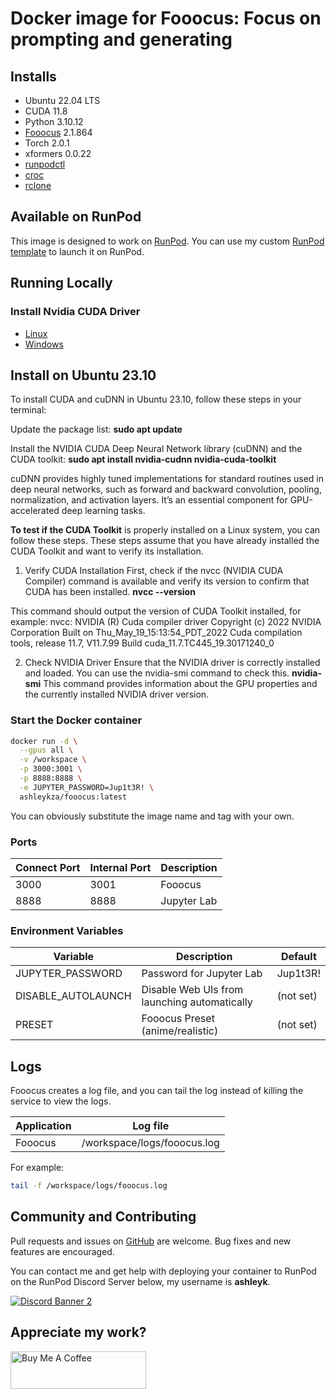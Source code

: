 # Docker image for Fooocus: Focus on prompting and generating

## Installs

* Ubuntu 22.04 LTS
* CUDA 11.8
* Python 3.10.12
* [Fooocus](
  https://github.com/lllyasviel/Fooocus) 2.1.864
* Torch 2.0.1
* xformers 0.0.22
* [runpodctl](https://github.com/runpod/runpodctl)
* [croc](https://github.com/schollz/croc)
* [rclone](https://rclone.org/)

## Available on RunPod

This image is designed to work on [RunPod](https://runpod.io?ref=2xxro4sy).
You can use my custom [RunPod template](
https://runpod.io/gsc?template=ileyo7dtpj&ref=2xxro4sy)
to launch it on RunPod.

## Running Locally

### Install Nvidia CUDA Driver

- [Linux](https://docs.nvidia.com/cuda/cuda-installation-guide-linux/index.html)
- [Windows](https://docs.nvidia.com/cuda/cuda-installation-guide-microsoft-windows/index.html)


## Install on Ubuntu 23.10
To install CUDA and cuDNN in Ubuntu 23.10, follow these steps in your terminal:

Update the package list:
**sudo apt update**

Install the NVIDIA CUDA Deep Neural Network library (cuDNN) and the CUDA toolkit:
**sudo apt install nvidia-cudnn nvidia-cuda-toolkit**

cuDNN provides highly tuned implementations for standard routines used in deep neural networks, such as forward and backward convolution, pooling, normalization, and activation layers. It’s an essential component for GPU-accelerated deep learning tasks.

**To test if the CUDA Toolkit** 
is properly installed on a Linux system, you can follow these steps. These steps assume that you have already installed the CUDA Toolkit and want to verify its installation.

1. Verify CUDA Installation
First, check if the nvcc (NVIDIA CUDA Compiler) command is available and verify its version to confirm that CUDA has been installed.
**nvcc --version**

This command should output the version of CUDA Toolkit installed, for example:
    nvcc: NVIDIA (R) Cuda compiler driver
    Copyright (c) 2022 NVIDIA Corporation
    Built on Thu_May_19_15:13:54_PDT_2022
    Cuda compilation tools, release 11.7, V11.7.99
    Build cuda_11.7.TC445_19.30171240_0

2. Check NVIDIA Driver
Ensure that the NVIDIA driver is correctly installed and loaded. You can use the nvidia-smi command to check this.
**nvidia-smi**
This command provides information about the GPU properties and the currently installed NVIDIA driver version.


### Start the Docker container

```bash
docker run -d \
  --gpus all \
  -v /workspace \
  -p 3000:3001 \
  -p 8888:8888 \
  -e JUPYTER_PASSWORD=Jup1t3R! \
  ashleykza/fooocus:latest
```

You can obviously substitute the image name and tag with your own.

### Ports

| Connect Port | Internal Port | Description |
|--------------|---------------|-------------|
| 3000         | 3001          | Fooocus     |
| 8888         | 8888          | Jupyter Lab |

### Environment Variables

| Variable           | Description                                  | Default   |
|--------------------|----------------------------------------------|-----------|
| JUPYTER_PASSWORD   | Password for Jupyter Lab                     | Jup1t3R!  |
| DISABLE_AUTOLAUNCH | Disable Web UIs from launching automatically | (not set) |
| PRESET             | Fooocus Preset (anime/realistic)             | (not set) |

## Logs

Fooocus creates a log file, and you can tail the log instead of
killing the service to view the logs.

| Application | Log file                      |
|-------------|-------------------------------|
| Fooocus     | /workspace/logs/fooocus.log   |

For example:

```bash
tail -f /workspace/logs/fooocus.log
```

## Community and Contributing

Pull requests and issues on [GitHub](https://github.com/ashleykleynhans/fooocus-docker)
are welcome. Bug fixes and new features are encouraged.

You can contact me and get help with deploying your container
to RunPod on the RunPod Discord Server below,
my username is **ashleyk**.

<a target="_blank" href="https://discord.gg/pJ3P2DbUUq">![Discord Banner 2](https://discordapp.com/api/guilds/912829806415085598/widget.png?style=banner2)</a>

## Appreciate my work?

<a href="https://www.buymeacoffee.com/ashleyk" target="_blank"><img src="https://cdn.buymeacoffee.com/buttons/v2/default-yellow.png" alt="Buy Me A Coffee" style="height: 60px !important;width: 217px !important;" ></a>
